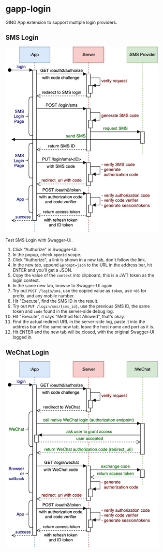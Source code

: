 # gapp-login

GINO App extension to support multiple login providers.


## SMS Login

![SMS Login](images/sms.png)

Test SMS Login with Swagger-UI.

1. Click "Authorize" in Swagger-UI.
2. In the popup, check `openid` scope.
3. Click "Authorize", a link is shown in a new tab, don't follow the link.
4. In the new tab, append `&prompt=json` to the URL in the address bar, hit ENTER and
   you'll get a JSON.
5. Copy the value of the `context` into clipboard, this is a JWT token as the login
   context.
6. In the same new tab, browse to Swagger-UI again.
7. Try out `POST /login/sms`, use the copied value as `token`, use `+86` for prefix,
   and any mobile number.
8. Hit "Execute", find the SMS ID in the result.
9. Try out `PUT /login/sms/{sms_id}`, use the previous SMS ID, the same token and
   `code` found in the server-side debug log.
10. Hit "Execute", it says "Method Not Allowed", that's okay.
11. Find the actual redirect URL in the server-side log, paste it into the address
    bar of the same new tab, leave the host name and port as it is.
12. Hit ENTER and the new tab will be closed, with the original Swagger-UI logged in.


## WeChat Login

![WeChat Login](images/wechat.png)

